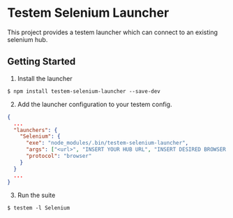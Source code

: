 # Testem Selenium Launcher

This project provides a testem launcher which can connect to an existing selenium hub.

## Getting Started

1. Install the launcher

```
$ npm install testem-selenium-launcher --save-dev
```

2. Add the launcher configuration to your testem config.
```json
{
  ...
  "launchers": {
    "Selenium": {
      "exe": "node_modules/.bin/testem-selenium-launcher",
      "args": ["<url>", "INSERT YOUR HUB URL", "INSERT DESIRED BROWSER (chrome|firefox|etc)"],
      "protocol": "browser"
    }
  }
  ...
}
```

3. Run the suite 
```
$ testem -l Selenium
```


